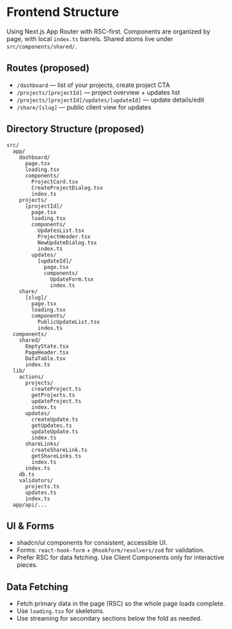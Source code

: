 # Frontend Structure

Using Next.js App Router with RSC-first. Components are organized by page, with local `index.ts` barrels. Shared atoms live under `src/components/shared/`.

## Routes (proposed)
- `/dashboard` — list of your projects, create project CTA
- `/projects/[projectId]` — project overview + updates list
- `/projects/[projectId]/updates/[updateId]` — update details/edit
- `/share/[slug]` — public client view for updates

## Directory Structure (proposed)
```
src/
  app/
    dashboard/
      page.tsx
      loading.tsx
      components/
        ProjectCard.tsx
        CreateProjectDialog.tsx
        index.ts
    projects/
      [projectId]/
        page.tsx
        loading.tsx
        components/
          UpdatesList.tsx
          ProjectHeader.tsx
          NewUpdateDialog.tsx
          index.ts
        updates/
          [updateId]/
            page.tsx
            components/
              UpdateForm.tsx
              index.ts
    share/
      [slug]/
        page.tsx
        loading.tsx
        components/
          PublicUpdateList.tsx
          index.ts
  components/
    shared/
      EmptyState.tsx
      PageHeader.tsx
      DataTable.tsx
      index.ts
  lib/
    actions/
      projects/
        createProject.ts
        getProjects.ts
        updateProject.ts
        index.ts
      updates/
        createUpdate.ts
        getUpdates.ts
        updateUpdate.ts
        index.ts
      shareLinks/
        createShareLink.ts
        getShareLinks.ts
        index.ts
      index.ts
    db.ts
    validators/
      projects.ts
      updates.ts
      index.ts
  app/api/...
```

## UI & Forms
- shadcn/ui components for consistent, accessible UI.
- Forms: `react-hook-form` + `@hookform/resolvers/zod` for validation.
- Prefer RSC for data fetching. Use Client Components only for interactive pieces.

## Data Fetching
- Fetch primary data in the page (RSC) so the whole page loads complete.
- Use `loading.tsx` for skeletons.
- Use streaming for secondary sections below the fold as needed.
